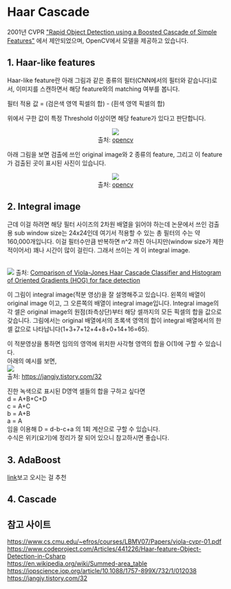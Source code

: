 # Haar Cascade

2001년 CVPR ["Rapid Object Detection using a Boosted Cascade of Simple Features"](https://ieeexplore.ieee.org/document/990517) 에서
제안되었으며, OpenCV에서 모델을 제공하고 있습니다.

## 1. Haar-like features
Haar-like feature란 아래 그림과 같은 종류의 필터(CNN에서의 필터와 같습니다)로서, 이미지를 
스캔하면서 해당 feature와의 matching 여부를 봅니다.

필터 적용 값 = (검은색 영역 픽셀의 합) - (흰색 영역 픽셀의 합)  

위에서 구한 값이 특정 Threshold 이상이면 해당 feature가 있다고 판단합니다.

<p align="center">
<img src="https://docs.opencv.org/3.4.1/haar_features.jpg"><br>
출처: <a href="https://docs.opencv.org/3.4.1/d7/d8b/tutorial_py_face_detection.html">
opencv</a>
</p>

아래 그림을 보면 검출에 쓰인 original image와 2 종류의 feature, 그리고 이 feature가 검출된 곳이
표시된 사진이 있습니다.

<p align="center">
<img src="https://docs.opencv.org/3.4.1/haar.png"><br>
출처: <a href="https://docs.opencv.org/3.4.1/d7/d8b/tutorial_py_face_detection.html">
opencv</a>
</p>


## 2. Integral image
근데 이걸 하려면 해당 필터 사이즈의 2차원 배열을 읽어야 하는데 논문에서 쓰인 검출용 sub
window size는 24x24인데 여기서 적용할 수 있는 총 필터의 수는 약 160,000개입니다. 이걸 필터수만큼 반복하면
n^2 까진 아니지만(window size가 제한적이어서) 꽤나 시간이 많이 걸린다. 그래서 쓰이는 게 이
integral image.
######  

![](https://yonghakim.github.io/assets/img/2021-01-19-HaarCascade2.png)
출처: [Comparison of Viola-Jones Haar Cascade Classifier and Histogram of Oriented Gradients (HOG) for face detection](https://iopscience.iop.org/article/10.1088/1757-899X/732/1/012038/pdf)

이 그림이 integral image(적분 영상)을 잘 설명해주고 있습니다. 왼쪽의 배열이 original image
이고, 그 오른쪽의 배열이 integral image입니다. Integral image의 각 셀은 
original image의 원점(좌측상단)부터 해당 셀까지의 모든 픽셀의
합을 값으로 갖습니다. 그림에서는 original 배열에서의 초록색 영역의 합이 integral 배열에서의
한 셀 값으로 나타납니다(1+3+7+12+4+8+0+14+16=65).

이 적분영상을 통하면 임의의 영역에 위치한 사각형 영역의 합을 O(1)에 구할 수 있습니다.  
아래의 예시를 보면,  
![](https://t1.daumcdn.net/cfile/tistory/171A2648505508D421)  
출처: https://jangjy.tistory.com/32  

진한 녹색으로 표시된 D영역 셀들의 합을 구하고 싶다면  
d = A+B+C+D  
c = A+C  
b = A+B  
a = A  
임을 이용해 D = d-b-c+a 의 1회 계산으로 구할 수 있습니다.  
수식은 위키(요기)에 정리가 잘 되어 있으니 참고하시면 좋습니다.

## 3. AdaBoost
[link](Ensemble_Learning.md)보고 오시는 걸 추천

## 4. Cascade


## 참고 사이트
https://www.cs.cmu.edu/~efros/courses/LBMV07/Papers/viola-cvpr-01.pdf  
https://www.codeproject.com/Articles/441226/Haar-feature-Object-Detection-in-Csharp  
https://en.wikipedia.org/wiki/Summed-area_table  
https://iopscience.iop.org/article/10.1088/1757-899X/732/1/012038  
https://jangjy.tistory.com/32  

